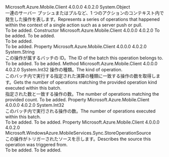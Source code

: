 <Type Name="StoreOperationsBatch" FullName="Microsoft.WindowsAzure.MobileServices.Sync.StoreOperationsBatch">
  <TypeSignature Language="C#" Value="public sealed class StoreOperationsBatch" />
  <TypeSignature Language="ILAsm" Value=".class public auto ansi sealed beforefieldinit StoreOperationsBatch extends System.Object" />
  <TypeSignature Language="DocId" Value="T:Microsoft.WindowsAzure.MobileServices.Sync.StoreOperationsBatch" />
  <TypeSignature Language="VB.NET" Value="Public NotInheritable Class StoreOperationsBatch" />
  <TypeSignature Language="F#" Value="type StoreOperationsBatch = class" />
  <AssemblyInfo>
    <AssemblyName>Microsoft.Azure.Mobile.Client</AssemblyName>
    <AssemblyVersion>4.0.0.0</AssemblyVersion>
    <AssemblyVersion>4.0.2.0</AssemblyVersion>
  </AssemblyInfo>
  <Base>
    <BaseTypeName>System.Object</BaseTypeName>
  </Base>
  <Interfaces />
  <Docs>
    <summary>
            <span data-ttu-id="4eb59-101">一連のサーバー プッシュまたはプルなど、1 つのアクションのコンテキスト内で発生した操作を表します。</span><span class="sxs-lookup"><span data-stu-id="4eb59-101">Represents a series of operations that happened within the context of a single action such as a server push or pull.</span></span>
            </summary>
    <remarks>To be added.</remarks>
  </Docs>
  <Members>
    <Member MemberName=".ctor">
      <MemberSignature Language="C#" Value="public StoreOperationsBatch (string batchId, Microsoft.WindowsAzure.MobileServices.Sync.StoreOperationSource source);" />
      <MemberSignature Language="ILAsm" Value=".method public hidebysig specialname rtspecialname instance void .ctor(string batchId, valuetype Microsoft.WindowsAzure.MobileServices.Sync.StoreOperationSource source) cil managed" />
      <MemberSignature Language="DocId" Value="M:Microsoft.WindowsAzure.MobileServices.Sync.StoreOperationsBatch.#ctor(System.String,Microsoft.WindowsAzure.MobileServices.Sync.StoreOperationSource)" />
      <MemberSignature Language="VB.NET" Value="Public Sub New (batchId As String, source As StoreOperationSource)" />
      <MemberSignature Language="F#" Value="new Microsoft.WindowsAzure.MobileServices.Sync.StoreOperationsBatch : string * Microsoft.WindowsAzure.MobileServices.Sync.StoreOperationSource -&gt; Microsoft.WindowsAzure.MobileServices.Sync.StoreOperationsBatch" Usage="new Microsoft.WindowsAzure.MobileServices.Sync.StoreOperationsBatch (batchId, source)" />
      <MemberType>Constructor</MemberType>
      <AssemblyInfo>
        <AssemblyName>Microsoft.Azure.Mobile.Client</AssemblyName>
        <AssemblyVersion>4.0.0.0</AssemblyVersion>
        <AssemblyVersion>4.0.2.0</AssemblyVersion>
      </AssemblyInfo>
      <Parameters>
        <Parameter Name="batchId" Type="System.String" />
        <Parameter Name="source" Type="Microsoft.WindowsAzure.MobileServices.Sync.StoreOperationSource" />
      </Parameters>
      <Docs>
        <param name="batchId">To be added.</param>
        <param name="source">To be added.</param>
        <summary>To be added.</summary>
        <remarks>To be added.</remarks>
      </Docs>
    </Member>
    <Member MemberName="BatchId">
      <MemberSignature Language="C#" Value="public string BatchId { get; }" />
      <MemberSignature Language="ILAsm" Value=".property instance string BatchId" />
      <MemberSignature Language="DocId" Value="P:Microsoft.WindowsAzure.MobileServices.Sync.StoreOperationsBatch.BatchId" />
      <MemberSignature Language="VB.NET" Value="Public ReadOnly Property BatchId As String" />
      <MemberSignature Language="F#" Value="member this.BatchId : string" Usage="Microsoft.WindowsAzure.MobileServices.Sync.StoreOperationsBatch.BatchId" />
      <MemberType>Property</MemberType>
      <AssemblyInfo>
        <AssemblyName>Microsoft.Azure.Mobile.Client</AssemblyName>
        <AssemblyVersion>4.0.0.0</AssemblyVersion>
        <AssemblyVersion>4.0.2.0</AssemblyVersion>
      </AssemblyInfo>
      <ReturnValue>
        <ReturnType>System.String</ReturnType>
      </ReturnValue>
      <Docs>
        <summary>
            <span data-ttu-id="4eb59-102">この操作が属するバッチの ID。</span><span class="sxs-lookup"><span data-stu-id="4eb59-102">The ID of the batch this operation belongs to.</span></span>
            </summary>
        <value>To be added.</value>
        <remarks>To be added.</remarks>
      </Docs>
    </Member>
    <Member MemberName="GetOperationCountByKind">
      <MemberSignature Language="C#" Value="public int GetOperationCountByKind (Microsoft.WindowsAzure.MobileServices.Sync.LocalStoreOperationKind operationKind);" />
      <MemberSignature Language="ILAsm" Value=".method public hidebysig instance int32 GetOperationCountByKind(valuetype Microsoft.WindowsAzure.MobileServices.Sync.LocalStoreOperationKind operationKind) cil managed" />
      <MemberSignature Language="DocId" Value="M:Microsoft.WindowsAzure.MobileServices.Sync.StoreOperationsBatch.GetOperationCountByKind(Microsoft.WindowsAzure.MobileServices.Sync.LocalStoreOperationKind)" />
      <MemberSignature Language="VB.NET" Value="Public Function GetOperationCountByKind (operationKind As LocalStoreOperationKind) As Integer" />
      <MemberSignature Language="F#" Value="member this.GetOperationCountByKind : Microsoft.WindowsAzure.MobileServices.Sync.LocalStoreOperationKind -&gt; int" Usage="storeOperationsBatch.GetOperationCountByKind operationKind" />
      <MemberType>Method</MemberType>
      <AssemblyInfo>
        <AssemblyName>Microsoft.Azure.Mobile.Client</AssemblyName>
        <AssemblyVersion>4.0.0.0</AssemblyVersion>
        <AssemblyVersion>4.0.2.0</AssemblyVersion>
      </AssemblyInfo>
      <ReturnValue>
        <ReturnType>System.Int32</ReturnType>
      </ReturnValue>
      <Parameters>
        <Parameter Name="operationKind" Type="Microsoft.WindowsAzure.MobileServices.Sync.LocalStoreOperationKind" />
      </Parameters>
      <Docs>
        <param name="operationKind"><span data-ttu-id="4eb59-103">操作の種類。</span><span class="sxs-lookup"><span data-stu-id="4eb59-103">The kind of operation.</span></span></param>
        <summary>
            <span data-ttu-id="4eb59-104">このバッチ内で実行する指定された演算の種類に一致する操作の数を取得します。</span><span class="sxs-lookup"><span data-stu-id="4eb59-104">Gets the number of operations matching the provided operation kind executed within this batch.</span></span>
            </summary>
        <returns><span data-ttu-id="4eb59-105">指定された数と一致する操作の数。</span><span class="sxs-lookup"><span data-stu-id="4eb59-105">The number of operations matching the provided count.</span></span></returns>
        <remarks>To be added.</remarks>
      </Docs>
    </Member>
    <Member MemberName="OperationCount">
      <MemberSignature Language="C#" Value="public int OperationCount { get; }" />
      <MemberSignature Language="ILAsm" Value=".property instance int32 OperationCount" />
      <MemberSignature Language="DocId" Value="P:Microsoft.WindowsAzure.MobileServices.Sync.StoreOperationsBatch.OperationCount" />
      <MemberSignature Language="VB.NET" Value="Public ReadOnly Property OperationCount As Integer" />
      <MemberSignature Language="F#" Value="member this.OperationCount : int" Usage="Microsoft.WindowsAzure.MobileServices.Sync.StoreOperationsBatch.OperationCount" />
      <MemberType>Property</MemberType>
      <AssemblyInfo>
        <AssemblyName>Microsoft.Azure.Mobile.Client</AssemblyName>
        <AssemblyVersion>4.0.0.0</AssemblyVersion>
        <AssemblyVersion>4.0.2.0</AssemblyVersion>
      </AssemblyInfo>
      <ReturnValue>
        <ReturnType>System.Int32</ReturnType>
      </ReturnValue>
      <Docs>
        <summary>
            <span data-ttu-id="4eb59-106">このバッチ内で実行される操作の数。</span><span class="sxs-lookup"><span data-stu-id="4eb59-106">The number of operations executed within this batch.</span></span>
            </summary>
        <value>To be added.</value>
        <remarks>To be added.</remarks>
      </Docs>
    </Member>
    <Member MemberName="Source">
      <MemberSignature Language="C#" Value="public Microsoft.WindowsAzure.MobileServices.Sync.StoreOperationSource Source { get; }" />
      <MemberSignature Language="ILAsm" Value=".property instance valuetype Microsoft.WindowsAzure.MobileServices.Sync.StoreOperationSource Source" />
      <MemberSignature Language="DocId" Value="P:Microsoft.WindowsAzure.MobileServices.Sync.StoreOperationsBatch.Source" />
      <MemberSignature Language="VB.NET" Value="Public ReadOnly Property Source As StoreOperationSource" />
      <MemberSignature Language="F#" Value="member this.Source : Microsoft.WindowsAzure.MobileServices.Sync.StoreOperationSource" Usage="Microsoft.WindowsAzure.MobileServices.Sync.StoreOperationsBatch.Source" />
      <MemberType>Property</MemberType>
      <AssemblyInfo>
        <AssemblyName>Microsoft.Azure.Mobile.Client</AssemblyName>
        <AssemblyVersion>4.0.0.0</AssemblyVersion>
        <AssemblyVersion>4.0.2.0</AssemblyVersion>
      </AssemblyInfo>
      <ReturnValue>
        <ReturnType>Microsoft.WindowsAzure.MobileServices.Sync.StoreOperationSource</ReturnType>
      </ReturnValue>
      <Docs>
        <summary>
            <span data-ttu-id="4eb59-107">この操作がトリガーされたソースを示します。</span><span class="sxs-lookup"><span data-stu-id="4eb59-107">Describes the source this operation was triggered from.</span></span>
            </summary>
        <value>To be added.</value>
        <remarks>To be added.</remarks>
      </Docs>
    </Member>
  </Members>
</Type>